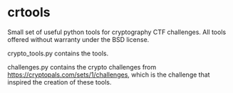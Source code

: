 # crtools
Small set of useful python tools for cryptography CTF challenges. All tools
offered without warranty under the BSD license.

crypto_tools.py contains the tools.

challenges.py contains the crypto challenges from https://cryptopals.com/sets/1/challenges,
which is the challenge that inspired the creation of these tools.
